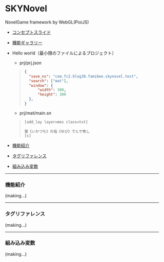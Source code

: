 # SKYNovel
NovelGame framework by WebGL(PixiJS)

- [コンセプトスライド](http://ugainovel.hiho.jp/skynovel/web.htm)
- [機能ギャラリー](http://ugainovel.hiho.jp/skynovel/gallery/)
- Hello world（最小限のファイルによるプロジェクト）
	- prj/prj.json
	>```json
	>{
	>	"save_ns": "com.fc2.blog38.famibee.skynovel.test",
	>	"search": ["mat"],
	>	"window": {
	>		"width": 300,
	>		"height": 300
	>	},
	>}
	>```
	- prj/mat/main.sn
	>```
	>[add_lay layer=mes class=txt]
	>
	>雷《いかづち》の指《ゆび》でヒゲ焦し
	>[s]
	>```

- [機能紹介](#機能紹介)
- [タグリファレンス](#タグリファレンス)
- [組み込み変数](#組み込み変数)


---
### 機能紹介

(making...)

---
### タグリファレンス

(making...)

---
### 組み込み変数

(making...)
